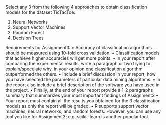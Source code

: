 
Select any 3 from the following 4 approaches to obtain classification models for the dataset TicTacToe:
1.	Neural Networks
2.	Support Vector Machines
3.	Random Forest 
4.	Decision Trees

Requirements for Assignment3:
•	Accuracy of classification algorithms should be measured using 10-fold cross validation. 
•	Classification models that achieve higher accuracies will get more points.
•	In your report after comparing the experimental results, write a paragraph or two trying to explain/speculate why, in your opinion one classification algorithm outperformed the others.
•	Include a brief discussion in your report, how you have selected the parameters of particular data mining algorithms. 
•	In the report also include a brief description of the software you have used in the project.
•	Finally, at the end of your report provide a 1-2 paragraphs summary that summarizes your most important findings of Assignment3 
•	Your report must contain all the results you obtained for the 3 classification models as only the report will be graded.
•	R supports support vector machines, neural networks, and random forests. However, you can use any tool you like for Assignment3; e.g. scikit-learn is another popular tool. 

